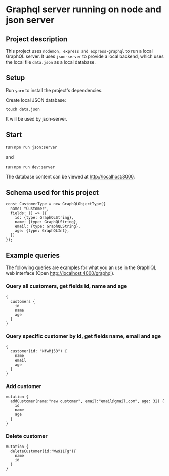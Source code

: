 # Graphql server running on node and json server

## Project description
This project uses `nodemon, express and express-graphql` to run a local GraphQL server. It uses `json-server` to provide a local backend, which uses the local file `data.json` as a local database.

## Setup

Run `yarn` to install the project's dependencies.

Create local JSON database:

`touch data.json`

It will be used by json-server.

## Start
run `npm run json:server`

and

run `npm run dev:server`

The database content can be viewed at [http://localhost:3000](http://localhost:3000).

## Schema used for this project
```
const CustomerType = new GraphQLObjectType({
  name: "Customer",
  fields: () => ({
    id: {type: GraphQLString},
    name: {type: GraphQLString},
    email: {type: GraphQLString},
    age: {type: GraphQLInt},
  })
});
```

## Example queries
The following queries are examples for what you an use in the GraphiQL web interface (Open [http://localhost:4000/graphql](http://localhost:4000/graphql)).

### Query all customers, get fields id, name and age

```
{
  customers {
    id
    name
    age
  }
}
```

### Query specific customer by id, get fields name, email and age
```
{
  customer(id: "NfwMj53") {
    name
    email
    age
  }
}

```

### Add customer
```
mutation {
  addCustomer(name:"new customer", email:"email@gmail.com", age: 32) {
    id
    name
    age
  }
}
```

### Delete customer
```
mutation {
  deleteCustomer(id:"Ww911Tg"){
    name
    id
  }
}
```
